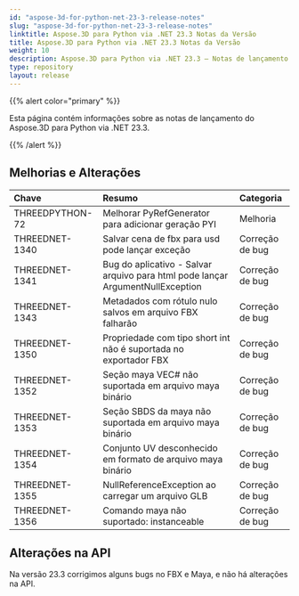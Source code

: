 ```yaml
---
id: "aspose-3d-for-python-net-23-3-release-notes"
slug: "aspose-3d-for-python-net-23-3-release-notes"
linktitle: Aspose.3D para Python via .NET 23.3 Notas da Versão
title: Aspose.3D para Python via .NET 23.3 Notas da Versão
weight: 10
description: Aspose.3D para Python via .NET 23.3 – Notas de lançamento – as últimas atualizações e correções.
type: repository
layout: release
---
```


{{% alert color="primary" %}}

Esta página contém informações sobre as notas de lançamento do Aspose.3D para Python via .NET 23.3.

{{% /alert %}}
## **Melhorias e Alterações**

|**Chave**|**Resumo**|**Categoria**|
| :- | :- | :- |
| THREEDPYTHON-72 | Melhorar PyRefGenerator para adicionar geração PYI | Melhoria |
| THREEDNET-1340 | Salvar cena de fbx para usd pode lançar exceção | Correção de bug |
| THREEDNET-1341 | Bug do aplicativo - Salvar arquivo para html pode lançar ArgumentNullException | Correção de bug |
| THREEDNET-1343 | Metadados com rótulo nulo salvos em arquivo FBX falharão | Correção de bug |
| THREEDNET-1350 | Propriedade com tipo short int não é suportada no exportador FBX | Correção de bug |
| THREEDNET-1352 | Seção maya VEC# não suportada em arquivo maya binário | Correção de bug |
| THREEDNET-1353 | Seção SBDS da maya não suportada em arquivo maya binário | Correção de bug |
| THREEDNET-1354 | Conjunto UV desconhecido em formato de arquivo maya binário | Correção de bug |
| THREEDNET-1355 | NullReferenceException ao carregar um arquivo GLB | Correção de bug |
| THREEDNET-1356 | Comando maya não suportado: instanceable | Correção de bug |


## Alterações na API ##

Na versão 23.3 corrigimos alguns bugs no FBX e Maya, e não há alterações na API.
